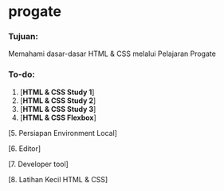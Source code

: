 # progate

### Tujuan:

Memahami dasar-dasar HTML & CSS melalui Pelajaran Progate

### To-do:

1. [**HTML & CSS Study 1**]
2. [**HTML & CSS Study 2**]
3. [**HTML & CSS Study 3**]
4. [**HTML & CSS Flexbox**]

[5. Persiapan Environment Local]

[6. Editor]

[7. Developer tool]

[8. Latihan Kecil HTML & CSS]
